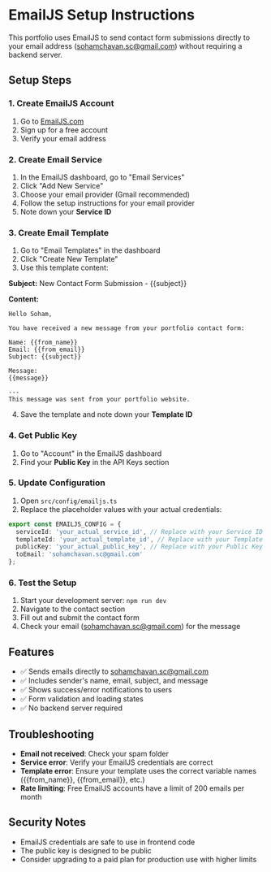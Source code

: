 # EmailJS Setup Instructions

This portfolio uses EmailJS to send contact form submissions directly to your email address (sohamchavan.sc@gmail.com) without requiring a backend server.

## Setup Steps

### 1. Create EmailJS Account
1. Go to [EmailJS.com](https://www.emailjs.com/)
2. Sign up for a free account
3. Verify your email address

### 2. Create Email Service
1. In the EmailJS dashboard, go to "Email Services"
2. Click "Add New Service"
3. Choose your email provider (Gmail recommended)
4. Follow the setup instructions for your email provider
5. Note down your **Service ID**

### 3. Create Email Template
1. Go to "Email Templates" in the dashboard
2. Click "Create New Template"
3. Use this template content:

**Subject:** New Contact Form Submission - {{subject}}

**Content:**
```
Hello Soham,

You have received a new message from your portfolio contact form:

Name: {{from_name}}
Email: {{from_email}}
Subject: {{subject}}

Message:
{{message}}

---
This message was sent from your portfolio website.
```

4. Save the template and note down your **Template ID**

### 4. Get Public Key
1. Go to "Account" in the EmailJS dashboard
2. Find your **Public Key** in the API Keys section

### 5. Update Configuration
1. Open `src/config/emailjs.ts`
2. Replace the placeholder values with your actual credentials:

```typescript
export const EMAILJS_CONFIG = {
  serviceId: 'your_actual_service_id', // Replace with your Service ID
  templateId: 'your_actual_template_id', // Replace with your Template ID
  publicKey: 'your_actual_public_key', // Replace with your Public Key
  toEmail: 'sohamchavan.sc@gmail.com'
};
```

### 6. Test the Setup
1. Start your development server: `npm run dev`
2. Navigate to the contact section
3. Fill out and submit the contact form
4. Check your email (sohamchavan.sc@gmail.com) for the message

## Features

- ✅ Sends emails directly to sohamchavan.sc@gmail.com
- ✅ Includes sender's name, email, subject, and message
- ✅ Shows success/error notifications to users
- ✅ Form validation and loading states
- ✅ No backend server required

## Troubleshooting

- **Email not received**: Check your spam folder
- **Service error**: Verify your EmailJS credentials are correct
- **Template error**: Ensure your template uses the correct variable names ({{from_name}}, {{from_email}}, etc.)
- **Rate limiting**: Free EmailJS accounts have a limit of 200 emails per month

## Security Notes

- EmailJS credentials are safe to use in frontend code
- The public key is designed to be public
- Consider upgrading to a paid plan for production use with higher limits
